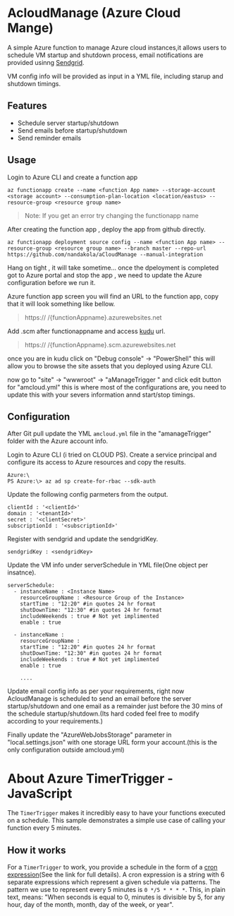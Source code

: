 # AcloudManage (Azure Cloud Mange)

A simple Azure function to manage Azure cloud instances,it allows users to schedule VM startup and shutdown process, email notifications are provided usinng [Sendgrid](https://sendgrid.com/docs).

VM config info will be provided as input in a YML file, including starup and shutdown timings.

## Features

- Schedule server startup/shutdown
- Send emails before startup/shutdown
- Send reminder emails

## Usage

Login to Azure CLI and create a function app

```
az functionapp create --name <function App name> --storage-account <storage account> --consumption-plan-location <location/eastus> --resource-group <resource group name>
```
> Note: If you get an error try changing the functionapp name

After creating the function app , deploy the app from github directly.

```
az functionapp deployment source config --name <function App name> --resource-group <resource group name> --branch master --repo-url https://github.com/nandakola/aCloudManage --manual-integration
```
Hang on tight , it will take sometime... once the dpeloyment is completed got to Azure portal and stop the app , we need to update the Azure configuration before we run it.

Azure function app screen you will find an URL to the function app, copy that it will look something like bellow.

>https:// /{functionAppname}.azurewebsites.net

Add .scm after functionappname and access [kudu](https://github.com/projectkudu/kudu) url.

>https:// /{functionAppname}.scm.azurewebsites.net

once you are in kudu click on "Debug console" -> "PowerShell" this will allow you to browse the site assets that you deployed using Azure CLI.

now go to "site" -> "wwwroot" -> "aManageTrigger "  and click edit button for  "amcloud.yml" this is where most of the configurations are, you need to update this with your severs information annd start/stop timings.


## Configuration

After Git pull update the YML `amcloud.yml` file in the "amanageTrigger" folder with the Azure account info.

Login to Azure CLI (i tried on CLOUD PS).
Create a service principal and configure its access to Azure resources and copy the results.

```
Azure:\
PS Azure:\> az ad sp create-for-rbac --sdk-auth
```
Update the following config parmeters from the output.

```
clientId : '<clientId>'
domain : '<tenantId>'
secret : '<clientSecret>'
subscriptionId : '<subscriptionId>'
```
Register with sendgrid and update the sendgridKey.
```
sendgridKey : <sendgridKey>
```

Update the VM info under serverSchedule in YML file(One object per insatnce).

```
serverSchedule:
  - instanceName : <Instance Name>
    resourceGroupName : <Resource Group of the Instance>
    startTime : "12:20" #in quotes 24 hr format
    shutDownTime: "12:30" #in quotes 24 hr format
    includeWeekends : true # Not yet implimented
    enable : true
  
  - instanceName : 
    resourceGroupName : 
    startTime : "12:20" #in quotes 24 hr format
    shutDownTime: "12:30" #in quotes 24 hr format
    includeWeekends : true # Not yet implimented
    enable : true

    ....
```
Update email config info as per your requirements, right now AcloudManage is scheduled to send an email before the server startup/shutdown and one email as a remainder just before the 30 mins of the schedule startup/shutdown.(Its hard coded feel free to modify according to your requirements.)

Finally update the "AzureWebJobsStorage" parameter in "local.settings.json" with one storage URL form your account.(this is the only configuration outside amcloud.yml)

# About Azure TimerTrigger - JavaScript

The `TimerTrigger` makes it incredibly easy to have your functions executed on a schedule. This sample demonstrates a simple use case of calling your function every 5 minutes.

## How it works

For a `TimerTrigger` to work, you provide a schedule in the form of a [cron expression](https://en.wikipedia.org/wiki/Cron#CRON_expression)(See the link for full details). A cron expression is a string with 6 separate expressions which represent a given schedule via patterns. The pattern we use to represent every 5 minutes is `0 */5 * * * *`. This, in plain text, means: "When seconds is equal to 0, minutes is divisible by 5, for any hour, day of the month, month, day of the week, or year".

